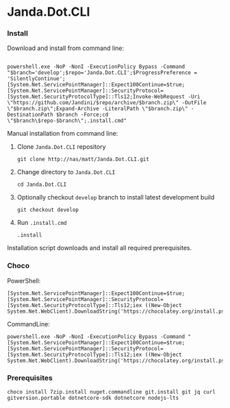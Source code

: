 # Janda.Dot.CLI



### Install

Download and install from command line: 
```

powershell.exe -NoP -NonI -ExecutionPolicy Bypass -Command "$branch='develop';$repo='Janda.Dot.CLI';$ProgressPreference = 'SilentlyContinue';[System.Net.ServicePointManager]::Expect100Continue=$true;[System.Net.ServicePointManager]::SecurityProtocol=[System.Net.SecurityProtocolType]::Tls12;Invoke-WebRequest -Uri \"https://github.com/Jandini/$repo/archive/$branch.zip\" -OutFile \"$branch.zip\";Expand-Archive -LiteralPath \"$branch.zip\" -DestinationPath $branch -Force;cd \"$branch\$repo-$branch\";.install.cmd"

```




Manual installation from command line: 

1. Clone ```Janda.Dot.CLI``` repository
	```
	git clone http://nas/matt/Janda.Dot.CLI.git
	```

2. Change directory to ```Janda.Dot.CLI```
	```
	cd Janda.Dot.CLI
	```

3. Optionally checkout ```develop``` branch to install latest development build
	```
	git checkout develop
	```
4. Run ```.install.cmd``` 
	```
	.install
	```



Installation script downloads and install all required prerequisites.


### Choco

PowerShell:
```
[System.Net.ServicePointManager]::Expect100Continue=$true;[System.Net.ServicePointManager]::SecurityProtocol=[System.Net.SecurityProtocolType]::Tls12;iex ((New-Object System.Net.WebClient).DownloadString('https://chocolatey.org/install.ps1'))
```

CommandLine:
```
powershell.exe -NoP -NonI -ExecutionPolicy Bypass -Command "[System.Net.ServicePointManager]::Expect100Continue=$true;[System.Net.ServicePointManager]::SecurityProtocol=[System.Net.SecurityProtocolType]::Tls12;iex ((New-Object System.Net.WebClient).DownloadString('https://chocolatey.org/install.ps1'))"
```

### Prerequisites

```
choco install 7zip.install nuget.commandline git.install git jq curl gitversion.portable dotnetcore-sdk dotnetcore nodejs-lts
```


